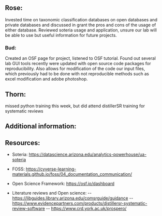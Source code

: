 ## Rose: 

Invested time on taxonomic classification databases on open databases and private databases and discussed in grant the pros and cons of the usage of either database. 
Reviewed soteria usage and application, unsure our lab will be able to use but useful information for future projects. 

### Bud: 

Created an OSF page for project, listened to OSF tutorial. Found out several lab GUI tools recently were updated with open source code packages for reproducibility. 
Also allows for modification of the code our input files, which previously had to be done with not reproducible methods such as excel modification and adobe photoshop. 

## Thorn: 

missed python training this week, but did attend distillerSR training for systematic reviews


## Additional information:


## Resources: 

- Soteria:
https://datascience.arizona.edu/analytics-powerhouse/ua-soteria

- FOSS:
https://cyverse-learning-materials.github.io/foss/04_documentation_communication/

- Open Science Framework:
https://osf.io/dashboard

- Literature reviews and Open science:
 -- https://libguides.library.arizona.edu/comsrguide/guidance
-- https://www.evidencepartners.com/products/distillersr-systematic-review-software
-- https://www.crd.york.ac.uk/prospero/
